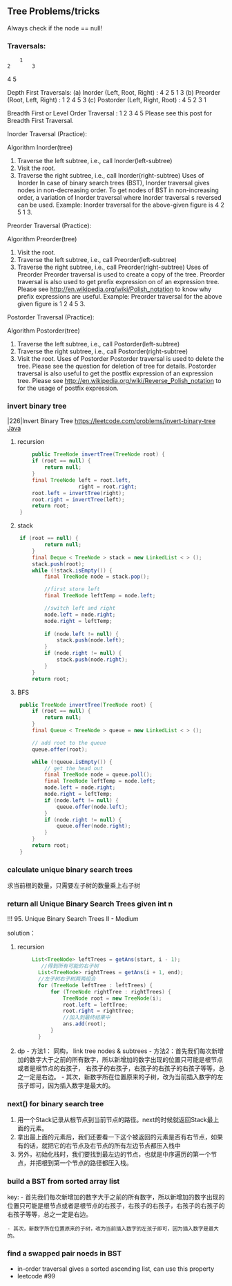 ## Tree Problems/tricks

Always check if the node == null!


### Traversals:

		1
	2		3
  4	  5	


Depth First Traversals:
(a) Inorder (Left, Root, Right) : 4 2 5 1 3
(b) Preorder (Root, Left, Right) : 1 2 4 5 3
(c) Postorder (Left, Right, Root) : 4 5 2 3 1


Breadth First or Level Order Traversal : 1 2 3 4 5
Please see this post for Breadth First Traversal.



Inorder Traversal (Practice):

Algorithm Inorder(tree)
   1. Traverse the left subtree, i.e., call Inorder(left-subtree)
   2. Visit the root.
   3. Traverse the right subtree, i.e., call Inorder(right-subtree)
Uses of Inorder
In case of binary search trees (BST), Inorder traversal gives nodes in non-decreasing order. To get nodes of BST in non-increasing order, a variation of Inorder traversal where Inorder traversal s reversed can be used.
Example: Inorder traversal for the above-given figure is 4 2 5 1 3.


Preorder Traversal (Practice):

Algorithm Preorder(tree)
   1. Visit the root.
   2. Traverse the left subtree, i.e., call Preorder(left-subtree)
   3. Traverse the right subtree, i.e., call Preorder(right-subtree) 
Uses of Preorder
Preorder traversal is used to create a copy of the tree. Preorder traversal is also used to get prefix expression on of an expression tree. Please see http://en.wikipedia.org/wiki/Polish_notation to know why prefix expressions are useful.
Example: Preorder traversal for the above given figure is 1 2 4 5 3.


Postorder Traversal (Practice):

Algorithm Postorder(tree)
   1. Traverse the left subtree, i.e., call Postorder(left-subtree)
   2. Traverse the right subtree, i.e., call Postorder(right-subtree)
   3. Visit the root.
Uses of Postorder
Postorder traversal is used to delete the tree. Please see the question for deletion of tree for details. Postorder traversal is also useful to get the postfix expression of an expression tree. Please see http://en.wikipedia.org/wiki/Reverse_Polish_notation to for the usage of postfix expression.

### invert binary tree
|226|Invert Binary Tree
https://leetcode.com/problems/invert-binary-tree
[Java](problems/lc226-invert-binary-tree.java)


1. recursion

```java
		public TreeNode invertTree(TreeNode root) {
	    if (root == null) {
	        return null;
	    }
	    final TreeNode left = root.left,
	        		   right = root.right;
	    root.left = invertTree(right);
	    root.right = invertTree(left);
	    return root;
	}
```

2. stack

```java
	if (root == null) {
	        return null;
	    }
	    final Deque < TreeNode > stack = new LinkedList < > ();
	    stack.push(root);
	    while (!stack.isEmpty()) {
	        final TreeNode node = stack.pop();

	        //first store left
	        final TreeNode leftTemp = node.left;

	        //switch left and right
	        node.left = node.right;
	        node.right = leftTemp;
	        
	        if (node.left != null) {
	            stack.push(node.left);
	        }
	        if (node.right != null) {
	            stack.push(node.right);
	        }
	    }
	    return root;

```


3. BFS

```java
	public TreeNode invertTree(TreeNode root) {
	    if (root == null) {
	        return null;
	    }
	    final Queue < TreeNode > queue = new LinkedList < > ();

	    // add root to the queue
	    queue.offer(root);

	    while (!queue.isEmpty()) {
	    	// get the head out 
	        final TreeNode node = queue.poll();
	        final TreeNode leftTemp = node.left;
	        node.left = node.right;
	        node.right = leftTemp;
	        if (node.left != null) {
	            queue.offer(node.left);
	        }
	        if (node.right != null) {
	            queue.offer(node.right);
	        }
	    }
	    return root;
	}
```



### calculate unique binary search trees

求当前根的数量，只需要左子树的数量乘上右子树

### return all Unique Binary Search Trees given int n

!!! 95. Unique Binary Search Trees II - Medium

solution：
  1. recursion
```java
		List<TreeNode> leftTrees = getAns(start, i - 1);
           //得到所有可能的右子树
          List<TreeNode> rightTrees = getAns(i + 1, end);
          //左子树右子树两两组合
          for (TreeNode leftTree : leftTrees) {
              for (TreeNode rightTree : rightTrees) {
                  TreeNode root = new TreeNode(i);
                  root.left = leftTree;
                  root.right = rightTree;
                  //加入到最终结果中
                  ans.add(root);
              }
          }
```
 
  2. dp
  	- 方法1： 同构， link tree nodes & subtrees
  	- 方法2：首先我们每次新增加的数字大于之前的所有数字，所以新增加的数字出现的位置只可能是根节点或者是根节点的右孩子，
  		右孩子的右孩子，右孩子的右孩子的右孩子等等，总之一定是右边。
  	- 其次，新数字所在位置原来的子树，改为当前插入数字的左孩子即可，因为插入数字是最大的。






### next() for binary search tree
1. 用一个Stack记录从根节点到当前节点的路径。next的时候就返回Stack最上面的元素。
2. 拿出最上面的元素后，我们还要看一下这个被返回的元素是否有右节点，如果有的话，就把它的右节点及右节点的所有左边节点都压入栈中
3. 另外，初始化栈时，我们要找到最左边的节点，也就是中序遍历的第一个节点，并把根到第一个节点的路径都压入栈。

### build a BST from sorted array list

key: 
	- 首先我们每次新增加的数字大于之前的所有数字，所以新增加的数字出现的位置只可能是根节点或者是根节点的右孩子，右孩子的右孩子，右孩子的右孩子的右孩子等等，总之一定是右边。

	- 其次，新数字所在位置原来的子树，改为当前插入数字的左孩子即可，因为插入数字是最大的。


### find a swapped pair noeds in BST
- in-order traversal gives a sorted ascending list, can use this property
- leetcode #99